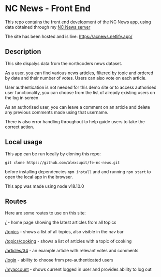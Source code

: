 # NC News - Front End

This repo contains the front end development of the NC News app, using data obtained through my [NC News server](https://github.com/alexcupit/nc-news)

The site has been hosted and is live: https://acnews.netlify.app/

## Description

This site dispalys data from the northcoders news dataset.

As a user, you can find various news articles, filtered by topic and ordered by date and their number of votes. Users can also vote on each article.

User authentication is not needed for this demo site or to access authorised user functionality, you can choose from the list of already existing users on the log in screen.

As an authorised user, you can leave a comment on an article and delete any previous comments made using that username.

There is also error handling throughout to help guide users to take the correct action.

## Local usage

This app can be run locally by cloning this repo:

```
git clone https://github.com/alexcupit/fe-nc-news.git
```

before installing dependencies `npm install` and
and running `npm start` to open the local app in the browser.

This app was made using node v18.10.0

## Routes

Here are some routes to use on this site:

[/](https://acnews.netlify.app/) - home page showing the latest articles from all topics

[/topics](https://acnews.netlify.app/topics) - shows a list of all topics, also visible in the nav bar

[/topics/cooking](https://acnews.netlify.app/topics/cooking) - shows a list of articles with a topic of cooking

[/articles/34](https://acnews.netlify.app/articles/34) - an example article with relevant votes and comments

[/login](https://acnews.netlify.app/login) - ability to choose from pre-authenticated users

[/myaccount](https://acnews.netlify.app/myaccount) - shows current logged in user and provides ability to log out

